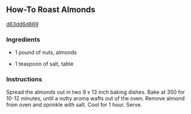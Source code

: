 ## How-To Roast Almonds

[d63dd6d869](http://www.food.com/recipe/how-to-roast-almonds-413809)

### Ingredients

 - 1 pound of nuts, almonds

 - 1 teaspoon of salt, table

### Instructions

Spread the almonds out in two 9 x 13 inch baking dishes. Bake at 350 for 10-12 minutes, until a nutty aroma wafts out of the oven. Remove almond from oven and sprinkle with salt. Cool for 1 hour. Serve.